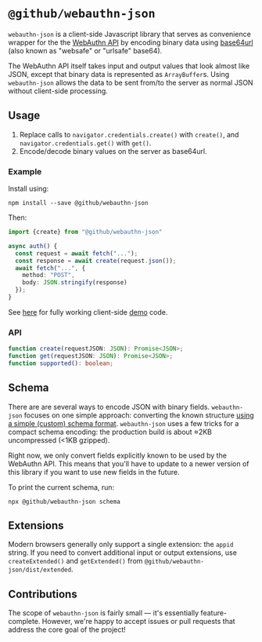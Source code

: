 # `@github/webauthn-json`

`webauthn-json` is a client-side Javascript library that serves as convenience wrapper for the the [WebAuthn API](https://www.w3.org/TR/webauthn/) by encoding binary data using [base64url](https://w3c.github.io/webauthn/#sctn-dependencies) (also known as "websafe" or "urlsafe" base64).

The WebAuthn API itself takes input and output values that look almost like JSON, except that binary data is represented as `ArrayBuffer`s. Using `webauthn-json` allows the data to be sent from/to the server as normal JSON without client-side processing.

## Usage

1. Replace calls to `navigator.credentials.create()` with `create()`, and `navigator.credentials.get()` with `get()`.
2. Encode/decode binary values on the server as base64url.

### Example

Install using:

```shell
npm install --save @github/webauthn-json
```

Then:

```typescript
import {create} from "@github/webauthn-json"

async auth() {
  const request = await fetch("...");
  const response = await create(request.json());
  await fetch("...", {
    method: "POST",
    body: JSON.stringify(response)
  });
}
```

See [here](https://github.com/github/webauthn-json/blob/gh-pages/src/index.ts) for fully working client-side [demo](https://github.github.com/webauthn-json/demo/) code.

### API

```typescript
function create(requestJSON: JSON): Promise<JSON>;
function get(requestJSON: JSON): Promise<JSON>;
function supported(): boolean;
```

## Schema

There are are several ways to encode JSON with binary fields. `webauthn-json` focuses on one simple approach: converting the known structure [using a simple (custom) schema format](https://github.com/github/webauthn-json/blob/master/src/webauthn-schema.ts). `webauthn-json` uses a few tricks for a compact schema encoding: the production build is about ≈2KB uncompressed (<1KB gzipped).

Right now, we only convert fields explicitly known to be used by the WebAuthn API. This means that you'll have to update to a newer version of this library if you want to use new fields in the future.

To print the current schema, run:

```shell
npx @github/webauthn-json schema
```

## Extensions

Modern browsers generally only support a single extension: the `appid` string. If you need to convert additional input or output extensions, use `createExtended()` and `getExtended()` from `@github/webauthn-json/dist/extended`.

## Contributions

The scope of `webauthn-json` is fairly small — it's essentially feature-complete. However, we're happy to accept issues or pull requests that address the core goal of the project!

